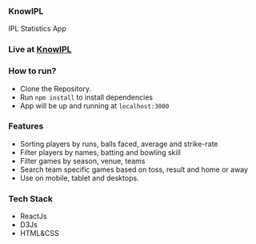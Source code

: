 ### KnowIPL
IPL Statistics App

### Live at [KnowIPL](https://know-ipl.herokuapp.com/)

### How to run?
* Clone the Repository.
* Run `npm install` to install dependencies 
* App will be up and running at `localhost:3000`

### Features
* Sorting players by runs, balls faced, average and strike-rate
* Filter players by names, batting and bowling skill
* Filter games by season, venue, teams
* Search team specific games based on toss, result and home or away
* Use on mobile, tablet and desktops.

### Tech Stack
* ReactJs
* D3Js
* HTML&CSS
